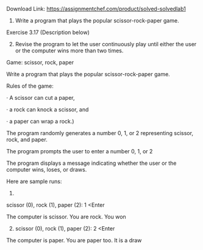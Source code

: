 Download Link: https://assignmentchef.com/product/solved-solvedlab1
<br>
1. Write a program that plays the popular scissor-rock-paper game.

Exercise 3.17 (Description below)

2. Revise the program to let the user continuously play until either the user or the computer wins more than two times.

Game: scissor, rock, paper

Write a program that plays the popular scissor-rock-paper game.

Rules of the game:

· A scissor can cut a paper,

· a rock can knock a scissor, and

· a paper can wrap a rock.)

The program randomly generates a number 0, 1, or 2 representing scissor, rock, and paper.

The program prompts the user to enter a number 0, 1, or 2

The program displays a message indicating whether the user or the computer wins, loses, or draws.

Here are sample runs:

1.

scissor (0), rock (1), paper (2): 1 &lt;Enter

The computer is scissor. You are rock. You won

2. scissor (0), rock (1), paper (2): 2 &lt;Enter

The computer is paper. You are paper too. It is a draw